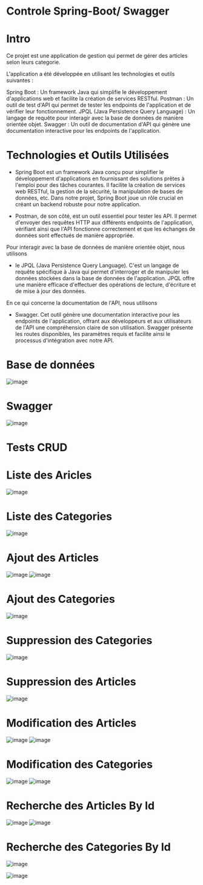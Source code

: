 # Controle Spring-Boot/ Swagger

# Intro
Ce projet est une application de gestion qui permet de gérer des articles selon leurs categorie.

L'application a été développée en utilisant les technologies et outils suivantes :

Spring Boot : Un framework Java qui simplifie le développement d'applications web et facilite la création de services RESTful.
Postman : Un outil de test d'API qui permet de tester les endpoints de l'application et de vérifier leur fonctionnement.
JPQL (Java Persistence Query Language) : Un langage de requête pour interagir avec la base de données de manière orientée objet.
Swagger : Un outil de documentation d'API qui génère une documentation interactive pour les endpoints de l'application.



# Technologies et Outils Utilisées

- Spring Boot est un framework Java conçu pour simplifier le développement d'applications en fournissant des solutions prêtes à l'emploi pour des tâches courantes. Il facilite la création de services web RESTful, la gestion de la sécurité, la manipulation de bases de données, etc. Dans notre projet, Spring Boot joue un rôle crucial en créant un backend robuste pour notre application.

- Postman, de son côté, est un outil essentiel pour tester les API. Il permet d'envoyer des requêtes HTTP aux différents endpoints de l'application, vérifiant ainsi que l'API fonctionne correctement et que les échanges de données sont effectués de manière appropriée.

Pour interagir avec la base de données de manière orientée objet, nous utilisons 
- le JPQL (Java Persistence Query Language). C'est un langage de requête spécifique à Java qui permet d'interroger et de manipuler les données stockées dans la base de données de l'application. JPQL offre une manière efficace d'effectuer des opérations de lecture, d'écriture et de mise à jour des données.

En ce qui concerne la documentation de l'API, nous utilisons 
- Swagger. Cet outil génère une documentation interactive pour les endpoints de l'application, offrant aux développeurs et aux utilisateurs de l'API une compréhension claire de son utilisation. Swagger présente les routes disponibles, les paramètres requis et facilite ainsi le processus d'intégration avec notre API.

# Base de données
![image](https://github.com/A-laili/Controle_Spring_Boot/assets/147451080/42264456-18dc-4103-922a-e2badf21cc35)

# Swagger
![image](https://github.com/A-laili/Controle_Spring_Boot/assets/147451080/51b6acea-93f6-4dcd-b85a-ccb7bd7afdc2)


# Tests   CRUD

# Liste des Aricles
![image](https://github.com/A-laili/Controle_Spring_Boot/assets/147451080/fa39c1aa-d7f8-4efb-babe-576e8bcf0d98)

# Liste des Categories
![image](https://github.com/A-laili/Controle_Spring_Boot/assets/147451080/d3b5ecf9-7c99-4a48-954e-b16830b53f1b)

# Ajout des Articles
![image](https://github.com/A-laili/Controle_Spring_Boot/assets/147451080/1785e92b-3b37-47aa-a544-2de8365ceafc)
![image](https://github.com/A-laili/Controle_Spring_Boot/assets/147451080/92bfa25f-f3a8-4718-ab6c-9a8b3321f24f)

# Ajout des Categories
![image](https://github.com/A-laili/Controle_Spring_Boot/assets/147451080/4ae4232b-6cf3-4ae0-96d9-7630a593305e)

# Suppression des Categories
![image](https://github.com/A-laili/Controle_Spring_Boot/assets/147451080/4d28bb42-5994-4bc8-8776-1b56e168508c)

# Suppression des Articles
![image](https://github.com/A-laili/Controle_Spring_Boot/assets/147451080/a0a30610-09e1-4275-85d8-e65a63884311)

# Modification des Articles
![image](https://github.com/A-laili/Controle_Spring_Boot/assets/147451080/9e6b3acc-4cb4-4ef6-bce3-64dc194c1fe4)
![image](https://github.com/A-laili/Controle_Spring_Boot/assets/147451080/bf31cdf9-ef06-4b2e-a456-bc4f3e4b227c)

# Modification des Categories
![image](https://github.com/A-laili/Controle_Spring_Boot/assets/147451080/dbad6fb6-1135-41df-9579-e0658610ce1b)
![image](https://github.com/A-laili/Controle_Spring_Boot/assets/147451080/3aaccbb2-96dc-4880-9323-ad0ad60354e5)


# Recherche des Articles By Id
![image](https://github.com/A-laili/Controle_Spring_Boot/assets/147451080/50c1947f-07fb-4426-b965-d2966cbd903a)
![image](https://github.com/A-laili/Controle_Spring_Boot/assets/147451080/3cc42aca-c1e5-41b4-a5b5-6af27bf52b81)

# Recherche des Categories By Id
![image](https://github.com/A-laili/Controle_Spring_Boot/assets/147451080/8753e2d6-1add-4845-bc97-521a8a62efa8)

![image](https://github.com/A-laili/Controle_Spring_Boot/assets/147451080/dd83770e-c42c-458b-84c4-f1bd7c40f5e7)









